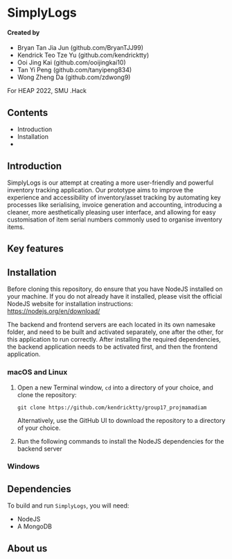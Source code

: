 # SimplyLogs #

#### Created by ####
* Bryan Tan Jia Jun (github.com/BryanTJJ99)
* Kendrick Teo Tze Yu (github.com/kendricktty)
* Ooi Jing Kai (github.com/ooijingkai10)
* Tan Yi Peng (github.com/tanyipeng834)
* Wong Zheng Da (github.com/zdwong9)

For HEAP 2022, SMU .Hack

## Contents ##
* Introduction
* Installation
* 


## Introduction ##
SimplyLogs is our attempt at creating a more user-friendly and powerful inventory tracking application. Our prototype aims to improve the experience and accessibility of inventory/asset tracking by automating key processes like serialising, invoice generation and accounting, introducing a cleaner, more aesthetically pleasing user interface, and allowing for easy customisation of item serial numbers commonly used to organise inventory items.

## Key features ##


## Installation ##

Before cloning this repository, do ensure that you have NodeJS installed on your machine. If you do not already have it installed, please visit the official NodeJS website for installation instructions: https://nodejs.org/en/download/

The backend and frontend servers are each located in its own namesake folder, and need to be built and activated separately, one after the other, for this application to run correctly. After installing the required dependencies, the backend application needs to be activated first, and then the frontend application.

### macOS and Linux ###
1. Open a new Terminal window, `cd` into a directory of your choice, and clone the repository:

    `git clone https://github.com/kendricktty/group17_projmamadiam`

    Alternatively, use the GitHub UI to download the repository to a directory of your choice.

2. Run the following commands to install the NodeJS dependencies for the backend server

### Windows ###


## Dependencies ##
To build and run `SimplyLogs`, you will need:

* NodeJS
* A MongoDB 

## About us ##